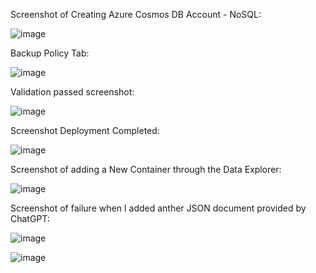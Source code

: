 Screenshot of Creating Azure Cosmos DB Account - NoSQL:

![image](https://github.com/techgrounds/cloud-assignments-E28MS/assets/151161141/67163e61-ba92-49bd-afdd-2938b52198ee)

Backup Policy Tab:

![image](https://github.com/techgrounds/cloud-assignments-E28MS/assets/151161141/bb81d9af-ca56-4145-be3d-38d390697dfc)

Validation passed screenshot:

![image](https://github.com/techgrounds/cloud-assignments-E28MS/assets/151161141/14191d1f-d6dc-4c3b-b3d7-310e50e77ebd)

Screenshot Deployment Completed:

![image](https://github.com/techgrounds/cloud-assignments-E28MS/assets/151161141/b4566d8e-318f-40eb-88e6-076a7f8a279c)

Screenshot of adding a New Container through the Data Explorer:

![image](https://github.com/techgrounds/cloud-assignments-E28MS/assets/151161141/279a55d1-3f92-44da-ab6b-919c45102124)


Screenshot of failure when I added anther JSON document provided by ChatGPT:

![image](https://github.com/techgrounds/cloud-assignments-E28MS/assets/151161141/ed0e33e5-533f-4371-9e92-435633bab423)

![image](https://github.com/techgrounds/cloud-assignments-E28MS/assets/151161141/424754c6-c5fa-47c5-8c26-b6638046d04c)






